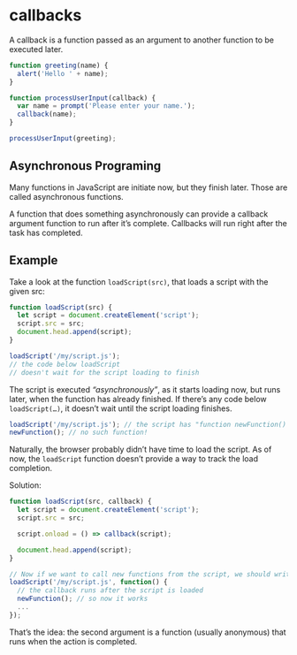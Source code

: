 # callbacks

A callback is a function passed as an argument to another function to be executed later.

```js
function greeting(name) {
  alert('Hello ' + name);
}

function processUserInput(callback) {
  var name = prompt('Please enter your name.');
  callback(name);
}

processUserInput(greeting);
```

## Asynchronous Programing

Many functions in JavaScript are initiate now, but they finish later. Those are called asynchronous functions.

A function that does something asynchronously can provide a callback argument function to run after it’s complete. Callbacks will run right after the task has completed.

## Example

Take a look at the function `loadScript(src)`, that loads a script with the given src:

```js
function loadScript(src) {
  let script = document.createElement('script');
  script.src = src;
  document.head.append(script);
}

loadScript('/my/script.js');
// the code below loadScript
// doesn't wait for the script loading to finish
```

The script is executed *“asynchronously”*, as it starts loading now, but runs later, when the function has already finished. If there’s any code below `loadScript(…)`, it doesn’t wait until the script loading finishes.

```js
loadScript('/my/script.js'); // the script has "function newFunction() {…}"
newFunction(); // no such function!
```

Naturally, the browser probably didn’t have time to load the script. As of now, the `loadScript` function doesn’t provide a way to track the load completion.

Solution:

```js
function loadScript(src, callback) {
  let script = document.createElement('script');
  script.src = src;

  script.onload = () => callback(script);

  document.head.append(script);
}

// Now if we want to call new functions from the script, we should write that in the callback:
loadScript('/my/script.js', function() {
  // the callback runs after the script is loaded
  newFunction(); // so now it works
  ...
});
```

That’s the idea: the second argument is a function (usually anonymous) that runs when the action is completed.